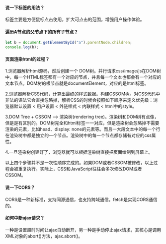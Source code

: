 #### 说一下<label>标签的用法？
<label>标签主要是方便鼠标点击使用，扩大可点击的范围，增强用户操作体验。


#### 遍历A节点的父节点下的所有子节点？
```javascript
let b = document.getElementById("a").parentNode.children;
console.log(b);
```


#### 页面渲染html的过程？
1.浏览器解析html源码，然后创建一个 DOM树。并行请求css/image/js在DOM树中，每一个HTML标签都有一个对应的节点，并且每一个文本也都会有一个对应的文本节点。DOM树的根节点就是documentElement，对应的是html标签。


2.浏览器解析CSS代码，计算出最终的样式数据。构建CSSOM树。对CSS代码中非法的语法它会直接忽略掉，解析CSS的时候会按照如下顺序来定义优先级：浏览器默认设置 < 用户设置 < 外链样式 < 内联样式 < html中的style。


3.DOM Tree + CSSOM --> 渲染树(rendering tree)。渲染树和DOM树有点像，但是是有区别的。DOM树完全和html标签一一对应，但是渲染树会忽略掉不需要渲染的元素，比如head、display: none的元素等。而且一大段文本中的每一个行在渲染树中都是独立的一个节点。渲染树中的每一个节点都存储有对应的css属性。


4.一旦渲染树创建好了，浏览器就可以根据渲染树直接把页面绘制到屏幕上。


以上四个步骤并不是一次性顺序完成的。如果DOM或者CSSOM被修改，以上过程会被重复执行。实际上，CSS和JavaScript往往会多次修改DOM或者CSSOM。


#### 说一下CORS？
CORS是一种新标准，支持同源通信，也支持跨域通信。fetch是实现CORS通信的。


#### 如何中断ajax请求？
一种是设置超时时间让ajax自动断开，另一种是手动停止ajax请求，其核心是调用XML对象的abort()方法，ajax.abort()。


